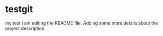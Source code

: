 # testgit
my test
I am editing the README file. Adding some more details about the project description.
